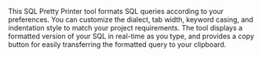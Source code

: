 This SQL Pretty Printer tool formats SQL queries according to your preferences. You can customize the dialect, tab width, keyword casing, and indentation style to match your project requirements. The tool displays a formatted version of your SQL in real-time as you type, and provides a copy button for easily transferring the formatted query to your clipboard.

<!-- Generated from commit: 71a762dfc7190f764785b6246e8e17f4fa9a8ecd -->